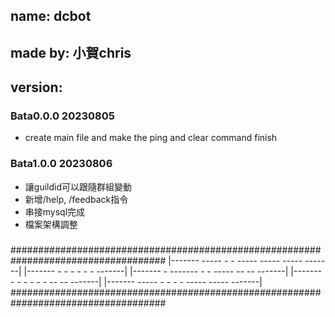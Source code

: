 ## name: dcbot

## made by: 小賀chris

## version:
### Bata0.0.0 20230805
- create main file and make the ping and clear command finish

### Bata1.0.0 20230806
- 讓guildid可以跟隨群組變動
- 新增/help, /feedback指令
- 串接mysql完成
- 檔案架構調整

###

###

###

###

###

###

###

###

###

###

###

###

###

###

###

###

###

####################################################################################
    \|-------    -----    -                     -     -----  -----  -----   -------\|
   \|-------    -        -            - - -          -                     -------\|
  \|-------    -        -------    -          -     -----    --       --  -------\|
 \|-------    -        -     -    -          -         -      --     --  -------\|
\|-------    -----    -     -    -          -     -----         -----  -------\|
####################################################################################